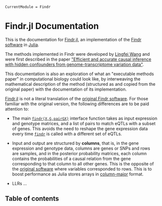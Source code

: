```@meta
CurrentModule = Findr
```

# Findr.jl Documentation

This is the documentation for [Findr.jl](https://github.com/tmichoel/Findr.jl), an implementation of the [Findr software](https://github.com/lingfeiwang/findr) in [Julia](https://julialang.org/). 

The methods implemented in Findr were developed by [Lingfei Wang](https://github.com/lingfeiwang) and were first described in the paper ["Efficient and accurate causal inference with hidden confounders from genome-transcriptome variation data"](https://doi.org/10.1371/journal.pcbi.1005703).

This documentation is also an exploration of what an "executable methods paper" in computational biology could look like, by interweaving the mathematical description of the method (structured as and copied from the original paper) with the documentation of its implementation.

[Findr.jl](https://github.com/tmichoel/Findr.jl) is not a literal translation of the [original Findr software](https://github.com/lingfeiwang/findr). For those familiar with the original version, the following differences are to be paid attention to:

- The main [`findr(X,G,pairGX)`](@ref) interface function takes as input expression and genotype matrices, and a list of pairs to match eQTLs with a subset of genes. This avoids the need to reshape the gene expression data every time [`findr`](@ref) is called with a different set of eQTLs.

- Input and output are structured by **columns**, that is, in the gene expression and genotype data, columns are genes or SNPs and rows are samples, and in the posterior probability matrices, each column contains the probabilities of a causal relation from the gene corresponding to that column to all other genes. This is the opposite of the [original software](https://github.com/lingfeiwang/findr) where variables corresponded to rows. This is to boost performance as Julia stores arrays in [column-major](https://docs.julialang.org/en/v1/manual/performance-tips/#man-performance-column-major) format.

- LLRs ... 

## Table of contents

```@contents
```